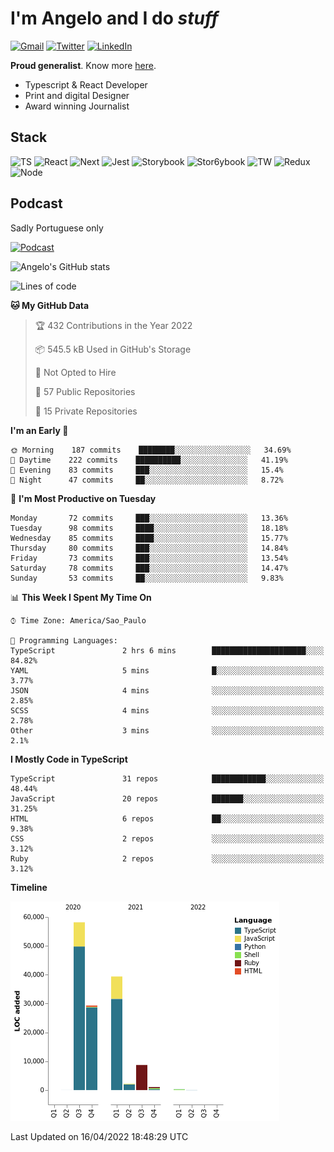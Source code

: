 # I'm Angelo and I do _stuff_

[![Gmail](https://img.shields.io/badge/Gmail-D14836?style=for-the-badge&logo=gmail&logoColor=white)](mailto:oiangelodias@gmail.com)
[![Twitter](https://img.shields.io/badge/Twitter-1DA1F2?style=for-the-badge&logo=twitter&logoColor=white)](https://www.twitter.com/oicronofobico)
[![LinkedIn](https://img.shields.io/badge/LinkedIn-0077B5?style=for-the-badge&logo=linkedin&logoColor=white)](https://www.linkedin.com/in/angelod1as/)

**Proud generalist**. Know more [here](http://www.angelodias.com.br/).

- Typescript & React Developer
- Print and digital Designer
- Award winning Journalist

## Stack

![TS](https://img.shields.io/badge/TypeScript-007ACC?style=for-the-badge&logo=typescript&logoColor=white)
![React](https://img.shields.io/badge/React-20232A?style=for-the-badge&logo=react&logoColor=61DAFB)
![Next](https://img.shields.io/badge/next.js-000000?style=for-the-badge&logo=nextdotjs&logoColor=white)
![Jest](https://img.shields.io/badge/Jest-C21325?style=for-the-badge&logo=jest&logoColor=white)
![Storybook](https://img.shields.io/badge/storybook-FF4785?style=for-the-badge&logo=storybook&logoColor=white)
![Stor6ybook](https://img.shields.io/badge/Figma-F24E1E?style=for-the-badge&logo=figma&logoColor=white)
![TW](https://img.shields.io/badge/Tailwind_CSS-38B2AC?style=for-the-badge&logo=tailwind-css&logoColor=white)
![Redux](https://img.shields.io/badge/Redux-593D88?style=for-the-badge&logo=redux&logoColor=white)
![Node](https://img.shields.io/badge/Node.js-339933?style=for-the-badge&logo=nodedotjs&logoColor=white)

## Podcast

Sadly Portuguese only

[![Podcast](https://user-images.githubusercontent.com/13950513/143299819-ef1f5a9b-f29b-4c52-b2c4-2cdb9dafa640.png)](http://anchor.fm/cronofobia)


![Angelo's GitHub stats](https://github-readme-stats.vercel.app/api?username=angelod1as&show_icons=true&theme=dark)

<!--START_SECTION:waka-->
![Lines of code](https://img.shields.io/badge/From%20Hello%20World%20I%27ve%20Written-139%20Thousand%20lines%20of%20code-blue)

**🐱 My GitHub Data** 

> 🏆 432 Contributions in the Year 2022
 > 
> 📦 545.5 kB Used in GitHub's Storage 
 > 
> 🚫 Not Opted to Hire
 > 
> 📜 57 Public Repositories 
 > 
> 🔑 15 Private Repositories  
 > 
**I'm an Early 🐤** 

```text
🌞 Morning    187 commits    ████████░░░░░░░░░░░░░░░░░   34.69% 
🌆 Daytime    222 commits    ██████████░░░░░░░░░░░░░░░   41.19% 
🌃 Evening    83 commits     ███░░░░░░░░░░░░░░░░░░░░░░   15.4% 
🌙 Night      47 commits     ██░░░░░░░░░░░░░░░░░░░░░░░   8.72%

```
📅 **I'm Most Productive on Tuesday** 

```text
Monday       72 commits     ███░░░░░░░░░░░░░░░░░░░░░░   13.36% 
Tuesday      98 commits     ████░░░░░░░░░░░░░░░░░░░░░   18.18% 
Wednesday    85 commits     ████░░░░░░░░░░░░░░░░░░░░░   15.77% 
Thursday     80 commits     ███░░░░░░░░░░░░░░░░░░░░░░   14.84% 
Friday       73 commits     ███░░░░░░░░░░░░░░░░░░░░░░   13.54% 
Saturday     78 commits     ███░░░░░░░░░░░░░░░░░░░░░░   14.47% 
Sunday       53 commits     ██░░░░░░░░░░░░░░░░░░░░░░░   9.83%

```


📊 **This Week I Spent My Time On** 

```text
⌚︎ Time Zone: America/Sao_Paulo

💬 Programming Languages: 
TypeScript               2 hrs 6 mins        █████████████████████░░░░   84.82% 
YAML                     5 mins              █░░░░░░░░░░░░░░░░░░░░░░░░   3.77% 
JSON                     4 mins              ░░░░░░░░░░░░░░░░░░░░░░░░░   2.85% 
SCSS                     4 mins              ░░░░░░░░░░░░░░░░░░░░░░░░░   2.78% 
Other                    3 mins              ░░░░░░░░░░░░░░░░░░░░░░░░░   2.1%

```

**I Mostly Code in TypeScript** 

```text
TypeScript               31 repos            ████████████░░░░░░░░░░░░░   48.44% 
JavaScript               20 repos            ███████░░░░░░░░░░░░░░░░░░   31.25% 
HTML                     6 repos             ██░░░░░░░░░░░░░░░░░░░░░░░   9.38% 
CSS                      2 repos             ░░░░░░░░░░░░░░░░░░░░░░░░░   3.12% 
Ruby                     2 repos             ░░░░░░░░░░░░░░░░░░░░░░░░░   3.12%

```


**Timeline**

![Chart not found](https://raw.githubusercontent.com/angelod1as/angelod1as/main/charts/bar_graph.png) 


 Last Updated on 16/04/2022 18:48:29 UTC
<!--END_SECTION:waka-->

